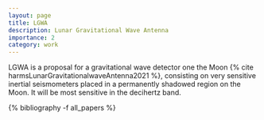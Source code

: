 ```yaml
---
layout: page
title: LGWA
description: Lunar Gravitational Wave Antenna
importance: 2
category: work
---
```


LGWA is a proposal for a gravitational wave detector one the Moon {% cite harmsLunarGravitationalwaveAntenna2021 %},
consisting on very sensitive inertial seismometers placed in a permanently shadowed region on the Moon.
It will be most sensitive in the decihertz band.

<div class="publications">

{% bibliography -f all_papers %}

</div>